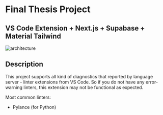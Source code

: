 # Final Thesis Project
## VS Code Extension + Next.js + Supabase + Material Tailwind

![architecture](https://github.com/De3ph/final-thesis/assets/62203579/275ec2b0-af46-47a0-b63a-8ea9e2b824e0)

## Description

This project supports all kind of diagnostics that reported by language server - linter extensions from VS Code. So if you do not have any error-warning linters, this extension may not be functional as expected.

Most common linters: 
- Pylance (for Python)
